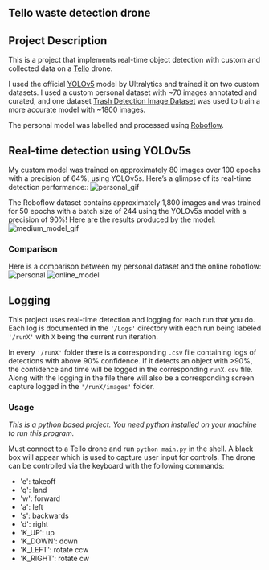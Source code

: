 ## Tello waste detection drone

## Project Description
This is a project that implements real-time object detection with custom and collected data on a [Tello](https://www.ryzerobotics.com/de/tello) drone.

I used the official [YOLOv5](https://github.com/ultralytics/yolov5) model by Ultralytics and trained it on two custom datasets. I used a custom personal dataset with ~70 images annotated and curated, and one dataset [Trash Detection Image Dataset](https://universe.roboflow.com/trash-dataset-for-oriented-bounded-box/trash-detection-1fjjc/dataset/10) was used to train a more accurate model with ~1800 images.

The personal model was labelled and processed using [Roboflow](https://roboflow.com/).

## Real-time detection using YOLOv5s
My custom model was trained on approximately 80 images over 100 epochs with a precision of 64%, using YOLOv5s. Here’s a glimpse of its real-time detection performance::
![personal_gif](/images/ours.gif)

The Roboflow dataset contains approximately 1,800 images and was trained for 50 epochs with a batch size of 244 using the YOLOv5s model with a precision of 90%! Here are the results produced by the model:
![medium_model_gif](/images/model_.gif)

### Comparison

Here is a comparison between my personal dataset and the online roboflow:
![personal](/images/Our%20model%20frame.png)
![online_model](/images/Medium%20model%20frame.png)

## Logging
This project uses real-time detection and logging for each run that you do. Each log is documented in the `'/Logs'` directory with each run being labeled `'/runX'` with `X` being the current run iteration.

In every `'/runX'` folder there is a corresponding `.csv` file containing logs of detections with above 90% confidence. If it detects an object with >90%, the confidence and time will be logged in the corresponding `runX.csv` file. Along with the logging in the file there will also be a corresponding screen capture logged in the `'/runX/images'` folder. 

### Usage

*This is a python based project. You need python installed on your machine to run this program.*

Must connect to a Tello drone and run `python main.py` in the shell. A black box will appear which is used to capture user input for controls. The drone can be controlled via the keyboard with the following commands:

* 'e': takeoff
* 'q': land
* 'w': forward
* 'a': left
* 's': backwards
* 'd': right
* 'K_UP': up
* 'K_DOWN': down
* 'K_LEFT': rotate ccw
* 'K_RIGHT': rotate cw
